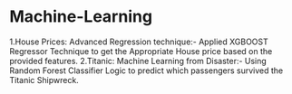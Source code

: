 # Machine-Learning
1.House Prices: Advanced Regression technique:- Applied XGBOOST Regressor Technique to get the Appropriate House price based on the provided features.
2.Titanic: Machine Learning from Disaster:- Using Random Forest Classifier Logic to predict which passengers survived the Titanic Shipwreck.

